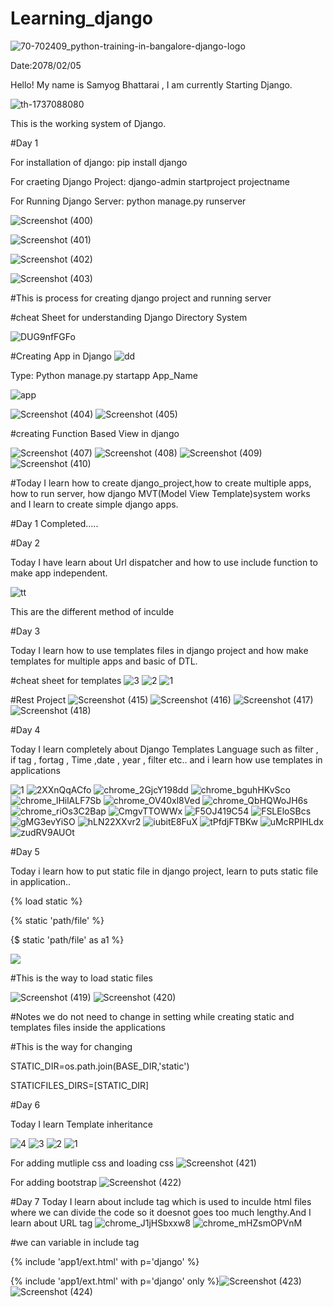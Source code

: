 # Learning_django
![70-702409_python-training-in-bangalore-django-logo](https://user-images.githubusercontent.com/74084097/169236956-54343484-b41f-4549-a315-dc4991933fef.png)


Date:2078/02/05

Hello! My name is Samyog Bhattarai , I am currently Starting Django.

![th-1737088080](https://user-images.githubusercontent.com/74084097/169230473-31c2c667-bcc6-42f6-96c5-7a6ff03319b9.png)

This is the working system of Django.

#Day 1

For installation of django: pip install django

For craeting Django Project: django-admin  startproject  projectname

For Running Django Server: python manage.py runserver


![Screenshot (400)](https://user-images.githubusercontent.com/74084097/169237464-f196ade0-c4af-44d2-b99d-c114469f8ece.png)

![Screenshot (401)](https://user-images.githubusercontent.com/74084097/169237478-57a10ab9-1d1c-45c8-a8bf-cc7becacc05b.png)

![Screenshot (402)](https://user-images.githubusercontent.com/74084097/169237481-cd4ea1fd-8c9e-4fa1-a743-bd77f86a96c9.png)

![Screenshot (403)](https://user-images.githubusercontent.com/74084097/169237485-27865592-6bbb-46d3-96db-394f02a096b2.png)

#This is process for creating django project and running server

#cheat Sheet for understanding Django Directory System

![DUG9nfFGFo](https://user-images.githubusercontent.com/74084097/169241224-057fe5b6-7b91-484d-b461-bb23db5652c8.png)




#Creating App in Django
![dd](https://user-images.githubusercontent.com/74084097/169243531-32fbcddb-f0c1-43b9-82a2-8e3e70369196.png)

Type: Python manage.py startapp App_Name

![app](https://user-images.githubusercontent.com/74084097/169242404-e914fcbb-041c-4847-8046-28c196513eab.png)

![Screenshot (404)](https://user-images.githubusercontent.com/74084097/169243120-ba9db64f-5707-4543-bf64-7be1fa829cd5.png)
![Screenshot (405)](https://user-images.githubusercontent.com/74084097/169243127-24c82a8e-659d-4a8f-8dda-e290761de303.png)

#creating Function Based View in django

![Screenshot (407)](https://user-images.githubusercontent.com/74084097/169245952-cb844f1c-e7a8-40f9-9225-407ae5591241.png)
![Screenshot (408)](https://user-images.githubusercontent.com/74084097/169245959-e4401851-693e-490f-b266-a8eb63b521ff.png)
![Screenshot (409)](https://user-images.githubusercontent.com/74084097/169245960-6813921e-34d6-45ae-9e39-265a8ce512a1.png)
![Screenshot (410)](https://user-images.githubusercontent.com/74084097/169245963-c3d2a593-a79a-4a11-a520-fdbf41e8b1e0.png)


#Today I learn how to create django_project,how to create multiple apps, how to run server, how django MVT(Model View Template)system works and I learn to create simple django apps.

#Day 1 Completed.....

#Day 2

Today I have learn about Url dispatcher and how to use include function to make app independent.

![tt](https://user-images.githubusercontent.com/74084097/169690618-d32083b6-f930-4dcb-a194-9e634a791638.png)

This are the different method of inculde


#Day 3

Today I learn how to use templates files in django project and how make templates for multiple apps and basic of DTL.

#cheat sheet for templates
![3](https://user-images.githubusercontent.com/74084097/169806972-fc5a25ab-f82a-4c39-b479-39c8f73cdd8a.png)
![2](https://user-images.githubusercontent.com/74084097/169806982-e093b7bb-4fe7-46ae-8669-dc8506576a9e.png)
![1](https://user-images.githubusercontent.com/74084097/169806987-edc5b17e-5464-497a-973d-3692c3b55c6b.png)

#Rest Project
![Screenshot (415)](https://user-images.githubusercontent.com/74084097/169805710-be71c712-eaeb-4405-9418-1c6be7585043.png)
![Screenshot (416)](https://user-images.githubusercontent.com/74084097/169805718-69e4f6e4-a295-4658-8c71-63b03f2e2446.png)
![Screenshot (417)](https://user-images.githubusercontent.com/74084097/169805721-43ba1e4a-43ce-4ae3-816d-ed85dbe79e4f.png)
![Screenshot (418)](https://user-images.githubusercontent.com/74084097/169805723-129695fe-7a12-4ccc-b480-13b7e486eead.png)

#Day 4

Today I learn completely about Django Templates Language such as filter , if tag ,  fortag , Time ,date , year , filter etc.. and i learn how use templates in applications


![1](https://user-images.githubusercontent.com/74084097/169994339-201c2696-23fa-491e-bfa2-af1db34968d1.png)
![2XXnQqACfo](https://user-images.githubusercontent.com/74084097/169994350-584ef91b-e71b-4b6b-a060-04d4082c836f.png)
![chrome_2GjcY198dd](https://user-images.githubusercontent.com/74084097/169994353-9f49282d-eb1f-45db-8e98-8b57a744a684.png)
![chrome_bguhHKvSco](https://user-images.githubusercontent.com/74084097/169994356-5b129a2f-de5f-417b-ac4f-b570efb46ed9.png)
![chrome_lHilALF7Sb](https://user-images.githubusercontent.com/74084097/169994361-d8b900ce-7f3b-455e-8f51-fbd838a6f7b3.png)
![chrome_OV40xl8Ved](https://user-images.githubusercontent.com/74084097/169994363-c873ae9e-9836-4fe8-be6c-a2f2d5f7f98f.png)
![chrome_QbHQWoJH6s](https://user-images.githubusercontent.com/74084097/169994367-824dbfee-824e-4bc5-a747-9bf777cff8d7.png)
![chrome_riOs3C2Bap](https://user-images.githubusercontent.com/74084097/169994368-b0feecb6-037a-42a6-a1e4-383d6f4ded0a.png)
![CmgvTTOWWx](https://user-images.githubusercontent.com/74084097/169994371-0f2a47d2-d04e-4f10-b4d5-5f699cbd4454.png)
![F5OJ419C54](https://user-images.githubusercontent.com/74084097/169994375-db01ebd3-4038-4a42-a770-93c52f890687.png)
![FSLEloSBcs](https://user-images.githubusercontent.com/74084097/169994379-36e96bd4-cd19-4511-949f-66025fc87acd.png)
![gMG3evYiSO](https://user-images.githubusercontent.com/74084097/169994383-82babddf-0143-4f86-a7d5-004783c8e676.png)
![hLN22XXvr2](https://user-images.githubusercontent.com/74084097/169994388-ded370f7-74d7-4812-92e6-5eb78b9c4443.png)
![iubitE8FuX](https://user-images.githubusercontent.com/74084097/169994390-db7b1c0e-e635-41c1-99d6-8ecab67de9e0.png)
![tPfdjFTBKw](https://user-images.githubusercontent.com/74084097/169994393-e4210b07-e238-4304-9d45-890051223aaf.png)
![uMcRPIHLdx](https://user-images.githubusercontent.com/74084097/169994395-cacd8259-ae06-4840-a4e4-f31839f3cd78.png)
![zudRV9AUOt](https://user-images.githubusercontent.com/74084097/169994398-e37a5511-6649-4ac3-8fff-e6fd60ca49d2.png)



#Day 5

Today i learn how to put static file in django project, learn to puts static file in application..

{% load static %}

{% static 'path/file' %}

{$ static 'path/file'  as a1 %}

<img src={{a1}}/>

#This is the way to load static files

![Screenshot (419)](https://user-images.githubusercontent.com/74084097/170256440-609f4964-998f-43db-b113-24f9b79fac2c.png)
![Screenshot (420)](https://user-images.githubusercontent.com/74084097/170256450-0eda5bb3-1d43-4ca0-b092-7dd467ff4a1a.png)



#Notes we do not need to change in setting while creating static and templates files inside the applications

#This is the way for changing

STATIC_DIR=os.path.join(BASE_DIR,'static')

STATICFILES_DIRS=[STATIC_DIR]

#Day 6

Today I learn Template inheritance





![4](https://user-images.githubusercontent.com/74084097/170617944-b624cdb3-6327-476a-b378-d62b9318a483.png)
![3](https://user-images.githubusercontent.com/74084097/170617949-2f77e64a-9721-4a1e-94a4-f448e22ca76e.png)
![2](https://user-images.githubusercontent.com/74084097/170617953-c6a033b9-b6b9-4e15-a2cc-2912c6657c9a.png)
![1](https://user-images.githubusercontent.com/74084097/170617956-6bd60a3b-a5b7-4d69-b15c-4c72080a63d9.png)

For adding mutliple css and loading css
![Screenshot (421)](https://user-images.githubusercontent.com/74084097/170618032-8d0f3a09-bca8-4010-8c9a-cbd5f1a7d06c.png)

For adding bootstrap
![Screenshot (422)](https://user-images.githubusercontent.com/74084097/170618813-e17d385c-7ede-4cee-b884-53193b89089e.png)



#Day 7
Today I learn about include tag which is used to inculde html files where we can divide the code so it doesnot goes too much lengthy.And I learn about URL tag
![chrome_J1jHSbxxw8](https://user-images.githubusercontent.com/74084097/170627298-1e651dc7-4d9d-475f-9a30-d43794bd08c4.png)
![chrome_mHZsmOPVnM](https://user-images.githubusercontent.com/74084097/170627299-ef86a05e-1282-4feb-b3f4-ea5b254c60c9.png)

#we can variable in include tag

{% include 'app1/ext.html' with p='django' %}

{% include 'app1/ext.html' with p='django' only %}![Screenshot (423)](https://user-images.githubusercontent.com/74084097/170626561-ad2dc79a-5c16-41e9-82c8-1e6cc896b6ca.png)
![Screenshot (424)](https://user-images.githubusercontent.com/74084097/170626567-767d2c0c-602b-4ad2-a333-1459cfd76b54.png)



